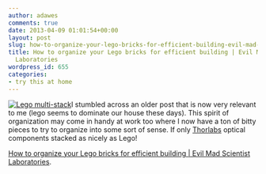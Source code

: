 ```yaml
---
author: adawes
comments: true
date: 2013-04-09 01:01:54+00:00
layout: post
slug: how-to-organize-your-lego-bricks-for-efficient-building-evil-mad-scientist-laboratories
title: How to organize your Lego bricks for efficient building | Evil Mad Scientist
  Laboratories
wordpress_id: 655
categories:
- try this at home
---
```


[![Lego multi-stack](http://dawes.files.wordpress.com/2013/04/2156892423_b9396b60c0_m.jpg)](http://www.evilmadscientist.com/2008/how-to-organize-your-lego-bricks-for-efficient-building/)I stumbled across an older post that is now very relevant to me (lego seems to dominate our house these days). This spirit of organization may come in handy at work too where I now have a ton of bitty pieces to try to organize into some sort of sense. If only [Thorlabs](http://www.thorlabs.com) optical components stacked as nicely as Lego!

[How to organize your Lego bricks for efficient building | Evil Mad Scientist Laboratories](http://www.evilmadscientist.com/2008/how-to-organize-your-lego-bricks-for-efficient-building/).

